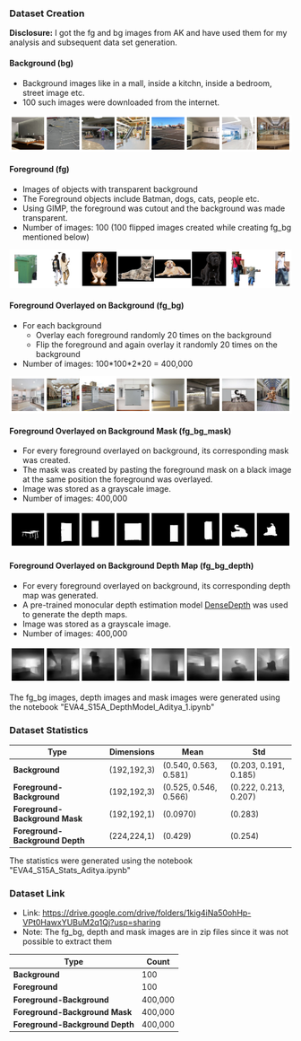 

### Dataset Creation

**Disclosure:** I got the fg and bg images from AK and have used them for my analysis and subsequent data set generation. 

#### Background (bg)
 - Background images like in a mall, inside a kitchn, inside a bedroom, street image etc.
 - 100 such images were downloaded from the internet.

<img src="Images/bg.png">

#### Foreground (fg)
 - Images of objects with transparent background
 - The Foreground objects include Batman, dogs, cats, people etc.
 - Using GIMP, the foreground was cutout and the background was made transparent.
 - Number of images: 100 (100 flipped images created while creating fg_bg mentioned below)

<img src="Images/fg.png">

#### Foreground Overlayed on Background (fg_bg)
 - For each background
	 - Overlay each foreground randomly 20 times on the background
	 - Flip the foreground and again overlay it randomly 20 times on the background
 - Number of images: 100\*100\*2\*20 = 400,000

<img src="Images/fg_bg.png">

#### Foreground Overlayed on Background Mask (fg_bg_mask)
 - For every foreground overlayed on background, its corresponding mask was created.
 - The mask was created by pasting the foreground mask on a black image at the same position the foreground was overlayed.
 -  Image was stored as a grayscale image.
 - Number of images: 400,000

<img src="Images/mask.png">

#### Foreground Overlayed on Background Depth Map (fg_bg_depth)
 - For every foreground overlayed on background, its corresponding depth map was generated.
 - A pre-trained monocular depth estimation model [DenseDepth](https://github.com/ialhashim/DenseDepth/blob/master/DenseDepth.ipynb) was used to generate the depth maps.
 - Image was stored as a grayscale image.
 - Number of images: 400,000

<img src="Images/depth.png">


The fg_bg images, depth images and mask images were generated using the notebook "EVA4_S15A_DepthModel_Aditya_1.ipynb"

### Dataset Statistics

| Type | Dimensions | Mean | Std |
|---|---|---|---|
| **Background** | (192,192,3) | (0.540, 0.563, 0.581) | (0.203, 0.191, 0.185) |
| **Foreground-Background** | (192,192,3) | (0.525, 0.546, 0.566) | (0.222, 0.213, 0.207) |
| **Foreground-Background Mask** | (192,192,1) | (0.0970) | (0.283) |
| **Foreground-Background Depth** | (224,224,1) | (0.429) | (0.254) |

The statistics were generated using the notebook "EVA4_S15A_Stats_Aditya.ipynb"

### Dataset Link

 - Link: https://drive.google.com/drive/folders/1kig4iNa50ohHp-VPt0HawxYUBuM2q1Qj?usp=sharing
 - Note: The fg_bg, depth and mask images are in zip files since it was not possible to extract them


| Type | Count |
|---|---|
| **Background** | 100 |
| **Foreground** | 100 |
| **Foreground-Background** | 400,000 |
| **Foreground-Background Mask** | 400,000 |
| **Foreground-Background Depth** | 400,000 |


